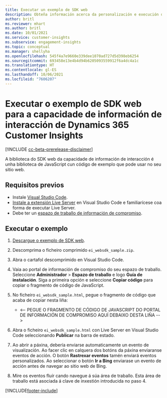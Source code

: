 ```yaml
---
title: Executar un exemplo de SDK web
description: Obteña información acerca da personalización e execución dun exemplo de SDK web.
author: britl
ms.reviewer: mhart
ms.author: britl
ms.date: 10/01/2021
ms.service: customer-insights
ms.subservice: engagement-insights
ms.topic: conceptual
ms.manager: shellyha
ms.openlocfilehash: 545f4a7e9660e339dee1070ad727d5d398eb6254
ms.sourcegitcommit: 693458e13e4b4d94b6205093559912f6a4dc4a1c
ms.translationtype: HT
ms.contentlocale: gl-ES
ms.lasthandoff: 10/06/2021
ms.locfileid: "7606207"
---
```

# <a name="run-the-web-sdk-sample-for-dynamics-365-customer-insights-engagement-insights-capability"></a>Executar o exemplo de SDK web para a capacidade de información de interacción de Dynamics 365 Customer Insights

[!INCLUDE [cc-beta-prerelease-disclaimer](includes/cc-beta-prerelease-disclaimer.md)]

A biblioteca do SDK web da capacidade de información de interacción é unha biblioteca de JavaScript cun código de exemplo que pode usar no seu sitio web.

## <a name="prerequisites"></a>Requisitos previos

- Instale [Visual Studio Code](https://code.visualstudio.com/).
- [Instale a extensión Live Server](https://marketplace.visualstudio.com/items?itemName=ritwickdey.LiveServer) en Visual Studio Code e familiarícese coa forma de executar Live Server.
- Debe ter un [espazo de traballo de información de compromiso](create-workspace.md).

## <a name="run-sample"></a>Executar o exemplo

1. [Descargue o exemplo de SDK web](https://download.pi.dynamics.com/sdk/EngagementInsightsSamples/ei_websdk_sample.zip).

1. Descomprima o ficheiro comprimido `ei_websdk_sample.zip`.

1. Abra o cartafol descomprimido en Visual Studio Code.

1. Vaia ao portal de información de compromiso do seu espazo de traballo. Seleccione **Administrador** > **Espazo de traballo** e logo **Guía de instalación**. Siga a primeira opción e seleccione **Copiar código** para copiar o fragmento de código de JavaScript.

1. No ficheiro `ei_websdk_sample.html`, pegue o fragmento de código que acaba de copiar nesta liña:

   - <-- PEGUE O FRAGMENTO DE CÓDIGO DE JAVASCRIPT DO PORTAL DE INFORMACIÓN DE COMPROMISO AQUÍ DEBAIXO DESTA LIÑA -->

1. Abra o ficheiro `ei_websdk_sample.html` con Live Server en Visual Studio Code seleccionando **Publicar** na barra de estado.

1. Ao abrir a páxina, debería enviarse automaticamente un evento de visualización. Ao facer clic en calquera dos botóns da páxina enviaranse eventos de acción. O botón **Rastrexar eventos** tamén enviará eventos personalizados. Ao seleccionar o botón **Ir a Bing** enviarase un evento de acción antes de navegar ao sitio web de Bing.

1. Mire os eventos fluír cando navegue á súa área de traballo. Esta área de traballo está asociada á clave de inxestión introducida no paso 4.


[!INCLUDE[footer-include](../includes/footer-banner.md)]
